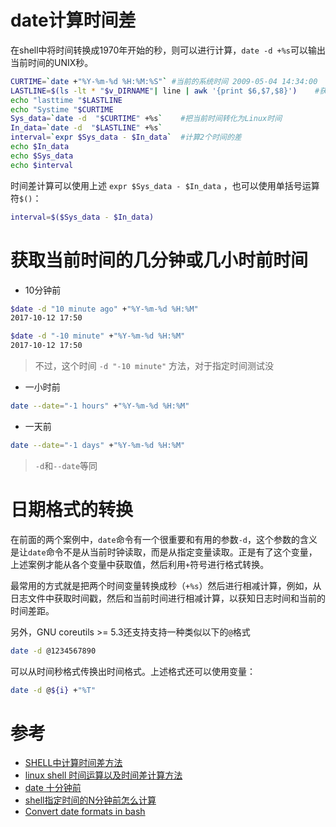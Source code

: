 # date计算时间差

在shell中将时间转换成1970年开始的秒，则可以进行计算，`date -d +%s`可以输出当前时间的UNIX秒。

```bash
CURTIME=`date +"%Y-%m-%d %H:%M:%S"` #当前的系统时间 2009-05-04 14:34:00
LASTLINE=$(ls -lt * "$v_DIRNAME"| line | awk '{print $6,$7,$8}')    #获取文件的最后时间 2009-10-04 14:30:00 
echo "lasttime "$LASTLINE  
echo "Systime "$CURTIME
Sys_data=`date -d  "$CURTIME" +%s`    #把当前时间转化为Linux时间
In_data=`date -d  "$LASTLINE" +%s`
interval=`expr $Sys_data - $In_data`  #计算2个时间的差
echo $In_data
echo $Sys_data
echo $interval
```

时间差计算可以使用上述 `expr $Sys_data - $In_data` ，也可以使用单括号运算符`$()`：

```bash
interval=$($Sys_data - $In_data)
```

# 获取当前时间的几分钟或几小时前时间

* 10分钟前

```bash
$date -d "10 minute ago" +"%Y-%m-%d %H:%M"
2017-10-12 17:50

$date -d "-10 minute" +"%Y-%m-%d %H:%M"
2017-10-12 17:50
```

> 不过，这个时间 `-d "-10 minute"` 方法，对于指定时间测试没

* 一小时前

```bash
date --date="-1 hours" +"%Y-%m-%d %H:%M"
```

* 一天前

```bash
date --date="-1 days" +"%Y-%m-%d %H:%M"
```

> `-d`和`--date`等同

# 日期格式的转换

在前面的两个案例中，`date`命令有一个很重要和有用的参数`-d`，这个参数的含义是让`date`命令不是从当前时钟读取，而是从指定变量读取。正是有了这个变量，上述案例才能从各个变量中获取值，然后利用`+`符号进行格式转换。

最常用的方式就是把两个时间变量转换成秒（`+%s`）然后进行相减计算，例如，从日志文件中获取时间戳，然后和当前时间进行相减计算，以获知日志时间和当前的时间差距。

另外，GNU coreutils >= 5.3还支持支持一种类似以下的`@`格式

```bash
date -d @1234567890
```

可以从时间秒格式传换出时间格式。上述格式还可以使用变量：

```bash
date -d @${i} +"%T"
```

# 参考

* [SHELL中计算时间差方法](http://blog.csdn.net/foxliucong/article/details/4225008)
* [linux shell 时间运算以及时间差计算方法](http://www.cnblogs.com/chengmo/archive/2010/07/13/1776473.html)
* [date 十分钟前](http://bbs.chinaunix.net/thread-3611669-1-1.html)
* [shell指定时间的N分钟前怎么计算](http://bbs.chinaunix.net/thread-4067928-1-1.html)
* [Convert date formats in bash](https://stackoverflow.com/questions/6508819/convert-date-formats-in-bash)